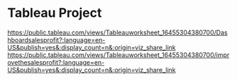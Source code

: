 # Tableau Project
https://public.tableau.com/views/Tableauworksheet_16455304380700/Dashboardsalesprofit?:language=en-US&publish=yes&:display_count=n&:origin=viz_share_link
https://public.tableau.com/views/Tableauworksheet_16455304380700/improvethesalesprofit?:language=en-US&publish=yes&:display_count=n&:origin=viz_share_link
